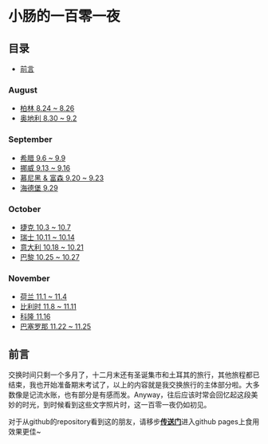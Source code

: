 # 小肠的一百零一夜

## 目录

- [前言](#前言)

### August

- [柏林 8.24 ~ 8.26](1_Berlin.md)
- [奥地利 8.30 ~ 9.2](2_Austria.md)

### September

- [希腊 9.6 ~ 9.9](3_Greece.md)
- [挪威 9.13 ~ 9.16](4_Norway.md)
- [慕尼黑 & 富森 9.20 ~ 9.23](5_Munich.md)
- [海德堡 9.29](6_Heidelberg.md)

### October

- [捷克 10.3 ~ 10.7](7_Czech.md)
- [瑞士 10.11 ~ 10.14](8_Switzerland.md)
- [意大利 10.18 ~ 10.21](9_Italy.md)
- [巴黎 10.25 ~ 10.27](10_Paris.md)

### November

- [荷兰 11.1 ~ 11.4](11_Netherland.md)
- [比利时 11.8 ~ 11.11](12_Belgium.md)
- [科隆 11.16](13_Koeln.md)
- [巴塞罗那 11.22 ~ 11.25](14_Barcelona.md)

## 前言

交换时间只剩一个多月了，十二月末还有圣诞集市和土耳其的旅行，其他旅程都已结束，我也开始准备期末考试了，以上的内容就是我交换旅行的主体部分啦。大多数像是记流水账，也有部分是有感而发。Anyway，往后应该时常会回忆起这段美妙的时光，到时候看到这些文字照片时，这一百零一夜仍如初见。

对于从github的repository看到这的朋友，请移步[**传送门**](https://xiaochr.github.io/Travel_Journal/)进入github pages上食用效果更佳~
